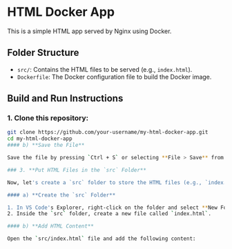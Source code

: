 # HTML Docker App

This is a simple HTML app served by Nginx using Docker.

## Folder Structure

- `src/`: Contains the HTML files to be served (e.g., `index.html`).
- `Dockerfile`: The Docker configuration file to build the Docker image.

## Build and Run Instructions

### 1. Clone this repository:

```bash
git clone https://github.com/your-username/my-html-docker-app.git
cd my-html-docker-app
#### b) **Save the File**

Save the file by pressing `Ctrl + S` or selecting **File > Save** from the menu.

### 3. **Put HTML Files in the `src` Folder**

Now, let's create a `src` folder to store the HTML files (e.g., `index.html`).

#### a) **Create the `src` Folder**

1. In VS Code's Explorer, right-click on the folder and select **New Folder**, and name it `src`.
2. Inside the `src` folder, create a new file called `index.html`.

#### b) **Add HTML Content**

Open the `src/index.html` file and add the following content: